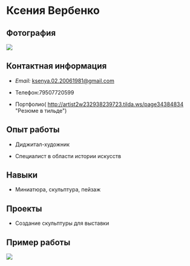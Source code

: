 # Ксения Вербенко
## Фотография
![](https://sun9-8.userapi.com/impg/AfB8ZD00ZNDjkcP9JiiljJ1nWpLsc7w_YVjSMQ/Ow3gXnKlNKo.jpg?size=960x1280&quality=95&sign=cc08935cfceb00cbb66e4a265967e899&type=album)

## Контактная информация

* *Email:* <ksenya.02.20061981@gmail.com>

* Телефон:79507720599
* Портфолио( http://artist2w232938239723.tilda.ws/page34384834 "Резюме в тильде")

## Опыт работы

* Диджитал-художник

* Специалист в области истории искусств

## Навыки

* Миниатюра, скульптура, пейзаж

## Проекты

* Создание скульптуры для выставки
## Пример работы
![](https://cs2.livemaster.ru/storage/9b/0c/dc87d0ba993ef337aa3a730c764i--kartiny-i-panno-kartina-roza-risunok-rozy-seryj-belyj-grafika-.jpg)


